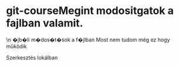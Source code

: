 # git-courseMegint modositgatok a fajlban valamit. 
\n �jb�li m�dos�t�sok a f�jlban 
Most nem tudom még ez hogy működik 

Szerkesztés lokálban

